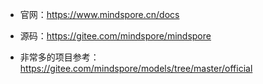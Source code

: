 * 官网：https://www.mindspore.cn/docs

* 源码：https://gitee.com/mindspore/mindspore

* 非常多的项目参考：https://gitee.com/mindspore/models/tree/master/official